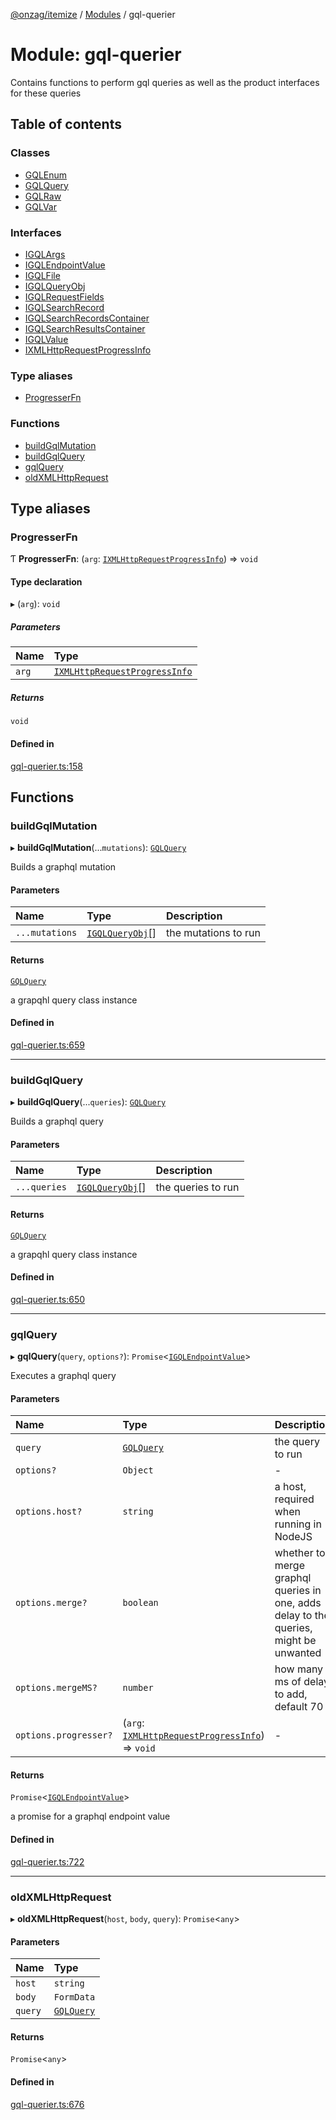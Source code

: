 [@onzag/itemize](../README.md) / [Modules](../modules.md) / gql-querier

# Module: gql-querier

Contains functions to perform gql queries as well
as the product interfaces for these queries

## Table of contents

### Classes

- [GQLEnum](../classes/gql_querier.GQLEnum.md)
- [GQLQuery](../classes/gql_querier.GQLQuery.md)
- [GQLRaw](../classes/gql_querier.GQLRaw.md)
- [GQLVar](../classes/gql_querier.GQLVar.md)

### Interfaces

- [IGQLArgs](../interfaces/gql_querier.IGQLArgs.md)
- [IGQLEndpointValue](../interfaces/gql_querier.IGQLEndpointValue.md)
- [IGQLFile](../interfaces/gql_querier.IGQLFile.md)
- [IGQLQueryObj](../interfaces/gql_querier.IGQLQueryObj.md)
- [IGQLRequestFields](../interfaces/gql_querier.IGQLRequestFields.md)
- [IGQLSearchRecord](../interfaces/gql_querier.IGQLSearchRecord.md)
- [IGQLSearchRecordsContainer](../interfaces/gql_querier.IGQLSearchRecordsContainer.md)
- [IGQLSearchResultsContainer](../interfaces/gql_querier.IGQLSearchResultsContainer.md)
- [IGQLValue](../interfaces/gql_querier.IGQLValue.md)
- [IXMLHttpRequestProgressInfo](../interfaces/gql_querier.IXMLHttpRequestProgressInfo.md)

### Type aliases

- [ProgresserFn](gql_querier.md#progresserfn)

### Functions

- [buildGqlMutation](gql_querier.md#buildgqlmutation)
- [buildGqlQuery](gql_querier.md#buildgqlquery)
- [gqlQuery](gql_querier.md#gqlquery)
- [oldXMLHttpRequest](gql_querier.md#oldxmlhttprequest)

## Type aliases

### ProgresserFn

Ƭ **ProgresserFn**: (`arg`: [`IXMLHttpRequestProgressInfo`](../interfaces/gql_querier.IXMLHttpRequestProgressInfo.md)) => `void`

#### Type declaration

▸ (`arg`): `void`

##### Parameters

| Name | Type |
| :------ | :------ |
| `arg` | [`IXMLHttpRequestProgressInfo`](../interfaces/gql_querier.IXMLHttpRequestProgressInfo.md) |

##### Returns

`void`

#### Defined in

[gql-querier.ts:158](https://github.com/onzag/itemize/blob/f2f29986/gql-querier.ts#L158)

## Functions

### buildGqlMutation

▸ **buildGqlMutation**(...`mutations`): [`GQLQuery`](../classes/gql_querier.GQLQuery.md)

Builds a graphql mutation

#### Parameters

| Name | Type | Description |
| :------ | :------ | :------ |
| `...mutations` | [`IGQLQueryObj`](../interfaces/gql_querier.IGQLQueryObj.md)[] | the mutations to run |

#### Returns

[`GQLQuery`](../classes/gql_querier.GQLQuery.md)

a grapqhl query class instance

#### Defined in

[gql-querier.ts:659](https://github.com/onzag/itemize/blob/f2f29986/gql-querier.ts#L659)

___

### buildGqlQuery

▸ **buildGqlQuery**(...`queries`): [`GQLQuery`](../classes/gql_querier.GQLQuery.md)

Builds a graphql query

#### Parameters

| Name | Type | Description |
| :------ | :------ | :------ |
| `...queries` | [`IGQLQueryObj`](../interfaces/gql_querier.IGQLQueryObj.md)[] | the queries to run |

#### Returns

[`GQLQuery`](../classes/gql_querier.GQLQuery.md)

a grapqhl query class instance

#### Defined in

[gql-querier.ts:650](https://github.com/onzag/itemize/blob/f2f29986/gql-querier.ts#L650)

___

### gqlQuery

▸ **gqlQuery**(`query`, `options?`): `Promise`<[`IGQLEndpointValue`](../interfaces/gql_querier.IGQLEndpointValue.md)\>

Executes a graphql query

#### Parameters

| Name | Type | Description |
| :------ | :------ | :------ |
| `query` | [`GQLQuery`](../classes/gql_querier.GQLQuery.md) | the query to run |
| `options?` | `Object` | - |
| `options.host?` | `string` | a host, required when running in NodeJS |
| `options.merge?` | `boolean` | whether to merge graphql queries in one, adds delay to the queries, might be unwanted |
| `options.mergeMS?` | `number` | how many ms of delay to add, default 70 |
| `options.progresser?` | (`arg`: [`IXMLHttpRequestProgressInfo`](../interfaces/gql_querier.IXMLHttpRequestProgressInfo.md)) => `void` | - |

#### Returns

`Promise`<[`IGQLEndpointValue`](../interfaces/gql_querier.IGQLEndpointValue.md)\>

a promise for a graphql endpoint value

#### Defined in

[gql-querier.ts:722](https://github.com/onzag/itemize/blob/f2f29986/gql-querier.ts#L722)

___

### oldXMLHttpRequest

▸ **oldXMLHttpRequest**(`host`, `body`, `query`): `Promise`<`any`\>

#### Parameters

| Name | Type |
| :------ | :------ |
| `host` | `string` |
| `body` | `FormData` |
| `query` | [`GQLQuery`](../classes/gql_querier.GQLQuery.md) |

#### Returns

`Promise`<`any`\>

#### Defined in

[gql-querier.ts:676](https://github.com/onzag/itemize/blob/f2f29986/gql-querier.ts#L676)
